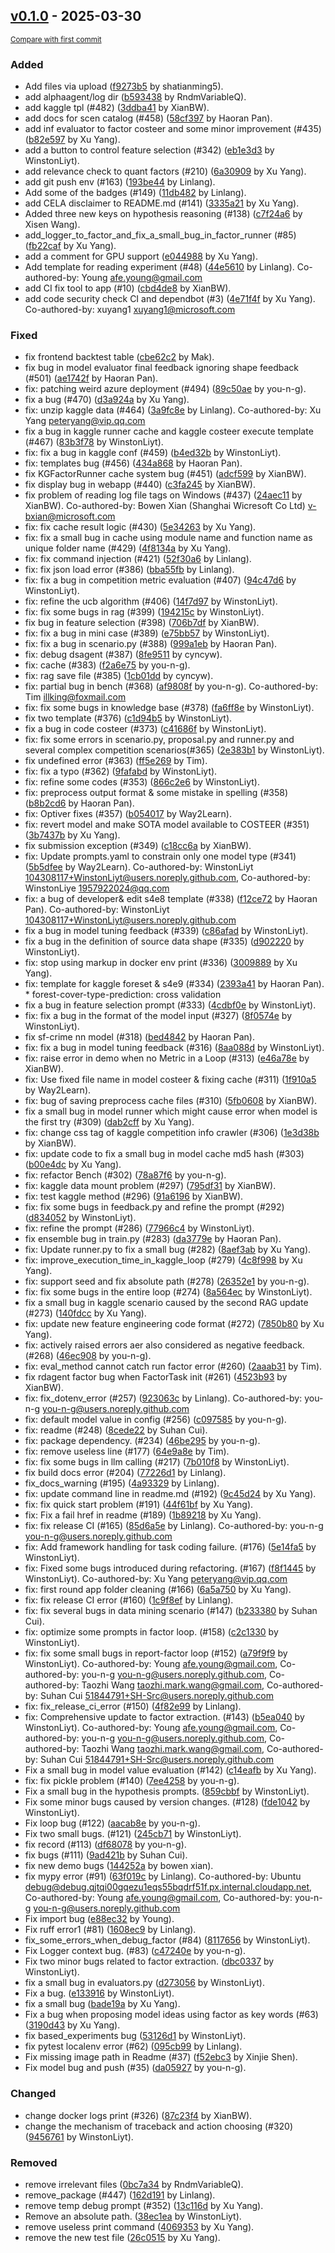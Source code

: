 <!-- insertion marker -->
## [v0.1.0](https://github.com/RndmVariableQ/AlphaAgent/releases/tag/v0.1.0) - 2025-03-30

<small>[Compare with first commit](https://github.com/RndmVariableQ/AlphaAgent/compare/1004756b7c7500b97fcb4e0d6aea486568c0bb9b...v0.1.0)</small>

### Added

- Add files via upload ([f9273b5](https://github.com/RndmVariableQ/AlphaAgent/commit/f9273b5217be6caf603040eda3f25a076f1c277a) by shatianming5).
- add alphaagent/log dir ([b593438](https://github.com/RndmVariableQ/AlphaAgent/commit/b5934385f8b2e4fc2001f40003aeca1d3bea856c) by RndmVariableQ).
- add kaggle tpl (#482) ([3ddba41](https://github.com/RndmVariableQ/AlphaAgent/commit/3ddba41bfb58a29845764f791a9c184743c53b49) by XianBW).
- add docs for scen catalog (#458) ([58cf397](https://github.com/RndmVariableQ/AlphaAgent/commit/58cf3978785659f2803022cb9f245418f1392c98) by Haoran Pan).
- add inf evaluator to factor costeer and some minor improvement (#435) ([b82e597](https://github.com/RndmVariableQ/AlphaAgent/commit/b82e5972c7a324561809bb52407d165df17f6179) by Xu Yang).
- add a button to control feature selection (#342) ([eb1e3d3](https://github.com/RndmVariableQ/AlphaAgent/commit/eb1e3d3e7dc9df77a020942f27c28546a79e226e) by WinstonLiyt).
- add relevance check to quant factors (#210) ([6a30909](https://github.com/RndmVariableQ/AlphaAgent/commit/6a30909ff70c99d639a2b4d41bc9c3588679f501) by Xu Yang).
- add git push env (#163) ([193be44](https://github.com/RndmVariableQ/AlphaAgent/commit/193be4448a41b430ab3e4df0ea7d111e346d4673) by Linlang).
- Add some of the badges (#149) ([11db482](https://github.com/RndmVariableQ/AlphaAgent/commit/11db48234f85eeb20fab5640f1305173877c4c99) by Linlang).
- add CELA disclaimer to README.md (#141) ([3335a21](https://github.com/RndmVariableQ/AlphaAgent/commit/3335a2138990566208552a35a4abe30727371ecb) by Xu Yang).
- Added three new keys on hypothesis reasoning (#138) ([c7f24a6](https://github.com/RndmVariableQ/AlphaAgent/commit/c7f24a6bcfb7cc3954636c9db2495331b03e5885) by Xisen Wang).
- add_logger_to_factor_and_fix_a_small_bug_in_factor_runner (#85) ([fb22caf](https://github.com/RndmVariableQ/AlphaAgent/commit/fb22cafb275ce28d33b9785cd8a0254b4e58ec04) by Xu Yang).
- add a comment for GPU support ([e044988](https://github.com/RndmVariableQ/AlphaAgent/commit/e044988fb85d5904b76f435c7f06997aa85947e6) by Xu Yang).
- Add template for reading experiment (#48) ([44e5610](https://github.com/RndmVariableQ/AlphaAgent/commit/44e5610a961ac85418023b2cdcb2761c45d1c7c9) by Linlang). Co-authored-by: Young <afe.young@gmail.com>
- add CI fix tool to app (#10) ([cbd4de8](https://github.com/RndmVariableQ/AlphaAgent/commit/cbd4de8946d0645b29a1f7af3a8d1732aeb7c818) by XianBW).
- add code security check CI and dependbot (#3) ([4e71f4f](https://github.com/RndmVariableQ/AlphaAgent/commit/4e71f4ff81eb2176a11cc882a469534cef92338c) by Xu Yang). Co-authored-by: xuyang1 <xuyang1@microsoft.com>

### Fixed

- fix frontend backtest table ([cbe62c2](https://github.com/RndmVariableQ/AlphaAgent/commit/cbe62c2d0a5edc7eac455ff9b19e1aeea81cde75) by Mak).
- fix bug in model evaluator final feedback ignoring shape feedback (#501) ([ae1742f](https://github.com/RndmVariableQ/AlphaAgent/commit/ae1742f5fb3198c3ccce9eee49ed936b076d997c) by Haoran Pan).
- fix: patching weird azure deployment (#494) ([89c50ae](https://github.com/RndmVariableQ/AlphaAgent/commit/89c50aee2ec8bfd1cb23767ddf7dcdd023daac8b) by you-n-g).
- fix a bug (#470) ([d3a924a](https://github.com/RndmVariableQ/AlphaAgent/commit/d3a924a0b25dfb51252a4f85882fcf6f7e7b4ed7) by Xu Yang).
- fix: unzip kaggle data (#464) ([3a9fc8e](https://github.com/RndmVariableQ/AlphaAgent/commit/3a9fc8e73337d3757267b6f4482499499a1b6792) by Linlang). Co-authored-by: Xu Yang <peteryang@vip.qq.com>
- fix a bug in kaggle runner cache and kaggle costeer execute template (#467) ([83b3f78](https://github.com/RndmVariableQ/AlphaAgent/commit/83b3f78f59a07c0279a9aeec42e58ba7686e5347) by WinstonLiyt).
- fix: fix a bug in kaggle conf (#459) ([b4ed32b](https://github.com/RndmVariableQ/AlphaAgent/commit/b4ed32b17ef07d8557450063765585a48d5fcd32) by WinstonLiyt).
- fix: templates bug (#456) ([434a868](https://github.com/RndmVariableQ/AlphaAgent/commit/434a8687eeda77e27b4938fb19694c15858ee446) by Haoran Pan).
- fix KGFactorRunner cache system bug (#451) ([adcf599](https://github.com/RndmVariableQ/AlphaAgent/commit/adcf59937f6a9ee3b15947d3f97b09276c1da419) by XianBW).
- fix display bug in webapp (#440) ([c3fa245](https://github.com/RndmVariableQ/AlphaAgent/commit/c3fa245464329ee1889df4a12fd2a8813a32479e) by XianBW).
- fix problem of reading log file tags on Windows (#437) ([24aec11](https://github.com/RndmVariableQ/AlphaAgent/commit/24aec11b38dcafd943aa685b62ddd484c71a16a1) by XianBW). Co-authored-by: Bowen Xian (Shanghai Wicresoft Co Ltd) <v-bxian@microsoft.com>
- fix: fix cache result logic (#430) ([5e34263](https://github.com/RndmVariableQ/AlphaAgent/commit/5e342637dcc862679fd0642c6ba9ef048c984845) by Xu Yang).
- fix: fix a small bug in cache using module name and function name as unique folder name (#429) ([4f8134a](https://github.com/RndmVariableQ/AlphaAgent/commit/4f8134a697d952f7ac824d7ebeec64bbc4545ab3) by Xu Yang).
- fix: fix command injection (#421) ([52f30a6](https://github.com/RndmVariableQ/AlphaAgent/commit/52f30a6184af1295be15e855a80b84bc424fc75d) by Linlang).
- fix: fix json load error (#386) ([bba55fb](https://github.com/RndmVariableQ/AlphaAgent/commit/bba55fb48fe105f4847c1b9c476eedc80835f523) by Linlang).
- fix: fix a bug in competition metric evaluation (#407) ([94c47d6](https://github.com/RndmVariableQ/AlphaAgent/commit/94c47d6fd5c3e38fc786a83e6d0d05e8d04498f3) by WinstonLiyt).
- fix: refine the ucb algorithm (#406) ([14f7d97](https://github.com/RndmVariableQ/AlphaAgent/commit/14f7d976e03c92d6e727524e0cdad8a03b585016) by WinstonLiyt).
- fix: fix some bugs in rag (#399) ([194215c](https://github.com/RndmVariableQ/AlphaAgent/commit/194215c4559aee5b6ece18d65c95fb30968e2db6) by WinstonLiyt).
- fix bug in feature selection (#398) ([706b7df](https://github.com/RndmVariableQ/AlphaAgent/commit/706b7df0508609b50de38ce9704c168d2d875d8e) by XianBW).
- fix: fix a bug in mini case (#389) ([e75bb57](https://github.com/RndmVariableQ/AlphaAgent/commit/e75bb5746f63933b750406bbd34ee63c5ba76b9f) by WinstonLiyt).
- fix: fix a bug in scenario.py (#388) ([999a1eb](https://github.com/RndmVariableQ/AlphaAgent/commit/999a1eb0eff9088e1b02419db741db4acf8d9ff7) by Haoran Pan).
- fix: debug dsagent (#387) ([8fe9511](https://github.com/RndmVariableQ/AlphaAgent/commit/8fe9511e606ba148c66f384add6ab94857079541) by cyncyw).
- fix: cache (#383) ([f2a6e75](https://github.com/RndmVariableQ/AlphaAgent/commit/f2a6e75b36ca96f7733b9c2a7154ac67bd2d7c6f) by you-n-g).
- fix: rag save file (#385) ([1cb01dd](https://github.com/RndmVariableQ/AlphaAgent/commit/1cb01dd6fe595f2f5fb86487601326611dd1a57a) by cyncyw).
- fix: partial bug in bench (#368) ([af9808f](https://github.com/RndmVariableQ/AlphaAgent/commit/af9808f98736a2df07e121c2f6d7bfeb7b7d3581) by you-n-g). Co-authored-by: Tim <illking@foxmail.com>
- fix: fix some bugs in knowledge base (#378) ([fa6ff8e](https://github.com/RndmVariableQ/AlphaAgent/commit/fa6ff8e591cf1847df77d73116649c5623161573) by WinstonLiyt).
- fix two template (#376) ([c1d94b5](https://github.com/RndmVariableQ/AlphaAgent/commit/c1d94b54ab428d66db900d4fe5b453c1c36595e5) by WinstonLiyt).
- fix a bug in code costeer (#373) ([c41686f](https://github.com/RndmVariableQ/AlphaAgent/commit/c41686f3c7cdd0f286979559afd7fa48ea324bba) by WinstonLiyt).
- fix: fix some errors in scenario.py, proposal.py and runner.py and several complex competition scenarios(#365) ([2e383b1](https://github.com/RndmVariableQ/AlphaAgent/commit/2e383b175d8448a67cb470f4e3ae8977d8ec6b5b) by WinstonLiyt).
- fix undefined error (#363) ([ff5e269](https://github.com/RndmVariableQ/AlphaAgent/commit/ff5e269354df341507349bbaedbbcaa8fa853326) by Tim).
- fix: fix a typo (#362) ([9fafabd](https://github.com/RndmVariableQ/AlphaAgent/commit/9fafabdf321b818bdd2211a2324d50cd0ebe1c1f) by WinstonLiyt).
- fix: refine some codes (#353) ([866c2e6](https://github.com/RndmVariableQ/AlphaAgent/commit/866c2e63ffa3876a3d16ad37f96da41d0558b714) by WinstonLiyt).
- fix: preprocess output format & some mistake in spelling (#358) ([b8b2cd6](https://github.com/RndmVariableQ/AlphaAgent/commit/b8b2cd6ccd3b27aa73de847e50899a8a53b71b8f) by Haoran Pan).
- fix: Optiver fixes (#357) ([b054017](https://github.com/RndmVariableQ/AlphaAgent/commit/b054017463af0d1784407030f2477d212118f341) by Way2Learn).
- fix: revert model and make SOTA model available to COSTEER (#351) ([3b7437b](https://github.com/RndmVariableQ/AlphaAgent/commit/3b7437b87e685188259779cd85a78a0b592de9de) by Xu Yang).
- fix submission exception (#349) ([c18cc6a](https://github.com/RndmVariableQ/AlphaAgent/commit/c18cc6a5439a5200717411233d5bf8633af875bd) by XianBW).
- fix: Update prompts.yaml to constrain only one model type   (#341) ([5b5dfee](https://github.com/RndmVariableQ/AlphaAgent/commit/5b5dfeefbc7eb9dcbd9923544005c5d281262c03) by Way2Learn). Co-authored-by: WinstonLiyt <104308117+WinstonLiyt@users.noreply.github.com>, Co-authored-by: WinstonLiye <1957922024@qq.com>
- fix: a bug of developer& edit s4e8 template (#338) ([f12ce72](https://github.com/RndmVariableQ/AlphaAgent/commit/f12ce726e7de96d478a232a3c27f92439820f8b4) by Haoran Pan). Co-authored-by: WinstonLiyt <104308117+WinstonLiyt@users.noreply.github.com>
- fix a bug in model tuning feedback (#339) ([c86afad](https://github.com/RndmVariableQ/AlphaAgent/commit/c86afadec5e420498c02d24cea74ab0db5e3d730) by WinstonLiyt).
- fix a bug in the definition of source data shape (#335) ([d902220](https://github.com/RndmVariableQ/AlphaAgent/commit/d90222038744e4240ea2acced8175273832bd7da) by WinstonLiyt).
- fix: stop using markup in docker env print (#336) ([3009889](https://github.com/RndmVariableQ/AlphaAgent/commit/3009889b5e2605b5427c76f3084e0e58026bb5ae) by Xu Yang).
- fix: template for kaggle foreset & s4e9 (#334) ([2393a41](https://github.com/RndmVariableQ/AlphaAgent/commit/2393a41e7237615ced2c3fdd5c49308236b9f276) by Haoran Pan). * forest-cover-type-prediction: cross validation
- fix a bug in feature selection prompt (#333) ([4cdbf0e](https://github.com/RndmVariableQ/AlphaAgent/commit/4cdbf0efe362e71d344e71ee0648fff0e50f5fcc) by WinstonLiyt).
- fix: fix a bug in the format of the model input (#327) ([8f0574e](https://github.com/RndmVariableQ/AlphaAgent/commit/8f0574eaaadb245b8c38e09ad4821306996d926f) by WinstonLiyt).
- fix sf-crime nn model (#318) ([bed4842](https://github.com/RndmVariableQ/AlphaAgent/commit/bed4842338cfaab98793e1ef9266101e2333b6d5) by Haoran Pan).
- fix: fix a bug in model tuning feedback (#316) ([8aa088d](https://github.com/RndmVariableQ/AlphaAgent/commit/8aa088da2dc7525a3970c01d01987246f47d6238) by WinstonLiyt).
- fix: raise error in demo when no Metric in a Loop (#313) ([e46a78e](https://github.com/RndmVariableQ/AlphaAgent/commit/e46a78eb69271cb19978aab2f3b976c2870ca082) by XianBW).
- fix: Use fixed file name in model costeer & fixing cache (#311) ([1f910a5](https://github.com/RndmVariableQ/AlphaAgent/commit/1f910a5248bc576895ed66c2f7b2c3e046a2bc28) by Way2Learn).
- fix: bug of saving preprocess cache files (#310) ([5fb0608](https://github.com/RndmVariableQ/AlphaAgent/commit/5fb0608f39f113cc9807fb1f381284a0bd4da318) by XianBW).
- fix a small bug in model runner which might cause error when model is the first try (#309) ([dab2cff](https://github.com/RndmVariableQ/AlphaAgent/commit/dab2cfffbaf2be18994a5d509cc1cf73561f8376) by Xu Yang).
- fix: change css tag of kaggle competition info crawler (#306) ([1e3d38b](https://github.com/RndmVariableQ/AlphaAgent/commit/1e3d38bf1ca3654f3a90ff392ecba1dbb4e80224) by XianBW).
- fix: update code to fix a small bug in model cache md5 hash (#303) ([b00e4dc](https://github.com/RndmVariableQ/AlphaAgent/commit/b00e4dc2eff5b16029a2a12a6589eadac5cfd148) by Xu Yang).
- fix: refactor Bench (#302) ([78a87f6](https://github.com/RndmVariableQ/AlphaAgent/commit/78a87f624780ff67c0fa995ae4692678a120f99c) by you-n-g).
- fix: kaggle data mount problem (#297) ([795df31](https://github.com/RndmVariableQ/AlphaAgent/commit/795df311e3f93cd2f3fb51ba5698adaf10f6bd62) by XianBW).
- fix: test kaggle method (#296) ([91a6196](https://github.com/RndmVariableQ/AlphaAgent/commit/91a619618be1d7db660ea2b413a78dfaba9417a1) by XianBW).
- fix: fix some bugs in feedback.py and refine the prompt (#292) ([d834052](https://github.com/RndmVariableQ/AlphaAgent/commit/d8340527f133dcc649d599d90d6402eddd37859e) by WinstonLiyt).
- fix: refine the prompt (#286) ([77966c4](https://github.com/RndmVariableQ/AlphaAgent/commit/77966c4f5e9f492c437c5b4b78d89c0f875ef0d8) by WinstonLiyt).
- fix ensemble bug in train.py (#283) ([da3779e](https://github.com/RndmVariableQ/AlphaAgent/commit/da3779ecabeeb09e06c329461afa7a08c1a347e5) by Haoran Pan).
- fix: Update runner.py to fix a small bug (#282) ([8aef3ab](https://github.com/RndmVariableQ/AlphaAgent/commit/8aef3abcecd6002bd4bfeedcbe2c786d8bbfe2be) by Xu Yang).
- fix: improve_execution_time_in_kaggle_loop (#279) ([4c8f998](https://github.com/RndmVariableQ/AlphaAgent/commit/4c8f998c76f1e983a5687d2c65d3251750f2a9a0) by Xu Yang).
- fix: support seed and fix absolute path (#278) ([26352e1](https://github.com/RndmVariableQ/AlphaAgent/commit/26352e13121cad5be95c0de78bb9f5dda4330614) by you-n-g).
- fix: fix some bugs in the entire loop (#274) ([8a564ec](https://github.com/RndmVariableQ/AlphaAgent/commit/8a564ece1d87b27ee98b76db317935e802468965) by WinstonLiyt).
- fix a small bug in kaggle scenario caused by the second RAG update (#273) ([140fdcc](https://github.com/RndmVariableQ/AlphaAgent/commit/140fdccba37640fb78331774c056fe567d4afda1) by Xu Yang).
- fix: update new feature engineering code format (#272) ([7850b80](https://github.com/RndmVariableQ/AlphaAgent/commit/7850b8006a7c89d22629b345b4f361b0f35bc60d) by Xu Yang).
- fix: actively raised errors aer also considered as negative feedback. (#268) ([46ec908](https://github.com/RndmVariableQ/AlphaAgent/commit/46ec908e3594ac5e4cdc4057268e2f8800f5ed1f) by you-n-g).
- fix: eval_method cannot catch run factor error (#260) ([2aaab31](https://github.com/RndmVariableQ/AlphaAgent/commit/2aaab317ccb7a0121063bcd85fc36c21c7b8a391) by Tim).
- fix rdagent factor bug when FactorTask init (#261) ([4523b93](https://github.com/RndmVariableQ/AlphaAgent/commit/4523b93d9f16e109a10a163a544ba47433167f5c) by XianBW).
- fix: fix_dotenv_error (#257) ([923063c](https://github.com/RndmVariableQ/AlphaAgent/commit/923063c1fd957c4ed42e97272c72b5e9545451dc) by Linlang). Co-authored-by: you-n-g <you-n-g@users.noreply.github.com>
- fix: default model value in config (#256) ([c097585](https://github.com/RndmVariableQ/AlphaAgent/commit/c097585f631f401c2c0966f6ad4c17286924f011) by you-n-g).
- fix: readme (#248) ([8cede22](https://github.com/RndmVariableQ/AlphaAgent/commit/8cede2209922876490148459e1134da828e1fda0) by Suhan Cui).
- fix: package dependency. (#234) ([46be295](https://github.com/RndmVariableQ/AlphaAgent/commit/46be2952952af534fd8d98a656c704c688d7cbdd) by you-n-g).
- fix: remove useless line (#177) ([64e9a8e](https://github.com/RndmVariableQ/AlphaAgent/commit/64e9a8e39a2072a962111db18f5b9565df5b0176) by Tim).
- fix: fix some bugs in llm calling (#217) ([7b010f8](https://github.com/RndmVariableQ/AlphaAgent/commit/7b010f8b5940aba65a58f1d78192aa80bcd0e654) by WinstonLiyt).
- fix build docs error (#204) ([77226d1](https://github.com/RndmVariableQ/AlphaAgent/commit/77226d1934b36246e1262e3b2edf0dbbdecdc23b) by Linlang).
- fix_docs_warning (#195) ([4a93329](https://github.com/RndmVariableQ/AlphaAgent/commit/4a9332961c18aa62d2de28300ce60f2f25dbae57) by Linlang).
- fix: update command line in readme.md (#192) ([9c45d24](https://github.com/RndmVariableQ/AlphaAgent/commit/9c45d24a192da02f7d9765cb001097da1bc36c61) by Xu Yang).
- fix: fix quick start problem (#191) ([44f61bf](https://github.com/RndmVariableQ/AlphaAgent/commit/44f61bfa1058a8efb59ca48b7f1417765aeea33e) by Xu Yang).
- fix: Fix a fail href in readme (#189) ([1b89218](https://github.com/RndmVariableQ/AlphaAgent/commit/1b89218f6bc697494f4a1b8a42ad18963002714f) by Xu Yang).
- fix: fix release CI (#165) ([85d6a5e](https://github.com/RndmVariableQ/AlphaAgent/commit/85d6a5ed91113fda34ae079b23c89aa24acd2cb2) by Linlang). Co-authored-by: you-n-g <you-n-g@users.noreply.github.com>
- fix: Add framework handling for task coding failure. (#176) ([5e14fa5](https://github.com/RndmVariableQ/AlphaAgent/commit/5e14fa54a9dd30a94aebe2643b8c9a3b85517a11) by WinstonLiyt).
- fix: Fixed some bugs introduced during refactoring. (#167) ([f8f1445](https://github.com/RndmVariableQ/AlphaAgent/commit/f8f1445283fb89aefeb2918243c35a219a51a56c) by WinstonLiyt). Co-authored-by: Xu Yang <peteryang@vip.qq.com>
- fix: first round app folder cleaning (#166) ([6a5a750](https://github.com/RndmVariableQ/AlphaAgent/commit/6a5a75021912927deb5e8e4c7ad3ec4b51bfc788) by Xu Yang).
- fix: fix release CI error (#160) ([1c9f8ef](https://github.com/RndmVariableQ/AlphaAgent/commit/1c9f8ef287961731944acc9008496b4dddeddca7) by Linlang).
- fix: fix several bugs in data mining scenario (#147) ([b233380](https://github.com/RndmVariableQ/AlphaAgent/commit/b233380e2c66fb030db39424f0f040c86e37f5c4) by Suhan Cui).
- fix: optimize some prompts in factor loop. (#158) ([c2c1330](https://github.com/RndmVariableQ/AlphaAgent/commit/c2c13300b9ad315a663ec2d0eada414e56c6f54f) by WinstonLiyt).
- fix: fix some small bugs in report-factor loop (#152) ([a79f9f9](https://github.com/RndmVariableQ/AlphaAgent/commit/a79f9f93406aff6305a76e6a6abd3852642e4c62) by WinstonLiyt). Co-authored-by: Young <afe.young@gmail.com>, Co-authored-by: you-n-g <you-n-g@users.noreply.github.com>, Co-authored-by: Taozhi Wang <taozhi.mark.wang@gmail.com>, Co-authored-by: Suhan Cui <51844791+SH-Src@users.noreply.github.com>
- fix: fix_release_ci_error (#150) ([4f82e99](https://github.com/RndmVariableQ/AlphaAgent/commit/4f82e9960a2638af9d831581185ddd3bac5711fc) by Linlang).
- fix: Comprehensive update to factor extraction. (#143) ([b5ea040](https://github.com/RndmVariableQ/AlphaAgent/commit/b5ea04019fd5fa15c0f8b9a7e4f18f490f7057d4) by WinstonLiyt). Co-authored-by: Young <afe.young@gmail.com>, Co-authored-by: you-n-g <you-n-g@users.noreply.github.com>, Co-authored-by: Taozhi Wang <taozhi.mark.wang@gmail.com>, Co-authored-by: Suhan Cui <51844791+SH-Src@users.noreply.github.com>
- Fix a small bug in model value evaluation (#142) ([c14eafb](https://github.com/RndmVariableQ/AlphaAgent/commit/c14eafbc41773ed6f8d34dc1f9fdc0bcb15cec8b) by Xu Yang).
- fix: fix pickle problem (#140) ([7ee4258](https://github.com/RndmVariableQ/AlphaAgent/commit/7ee42587b60d94417f34332cee395cf210dc8a0e) by you-n-g).
- Fix a small bug in the hypothesis prompts. ([859cbbf](https://github.com/RndmVariableQ/AlphaAgent/commit/859cbbfe1433ba529e5c833b96ecc385b09371a3) by WinstonLiyt).
- Fix some minor bugs caused by version changes. (#128) ([fde1042](https://github.com/RndmVariableQ/AlphaAgent/commit/fde10423de5b95da77968ea1e6dc83008288fd1f) by WinstonLiyt).
- Fix loop bug (#122) ([aacab8e](https://github.com/RndmVariableQ/AlphaAgent/commit/aacab8e8dbaacb98776636c606f228a62470d1b8) by you-n-g).
- Fix two small bugs. (#121) ([245cb71](https://github.com/RndmVariableQ/AlphaAgent/commit/245cb710a116b4f5aeed2c4fb102fea9821a42ab) by WinstonLiyt).
- fix record (#113) ([df68078](https://github.com/RndmVariableQ/AlphaAgent/commit/df680789c528a11533291cbb8a1c8b8f73e02327) by you-n-g).
- fix bugs (#111) ([9ad421b](https://github.com/RndmVariableQ/AlphaAgent/commit/9ad421b34192f479ccf7c04bac166c8e3018c0d8) by Suhan Cui).
- fix new demo bugs ([144252a](https://github.com/RndmVariableQ/AlphaAgent/commit/144252a310416b446c5c199d58890da0066777ee) by bowen xian).
- fix mypy error (#91) ([63f019c](https://github.com/RndmVariableQ/AlphaAgent/commit/63f019c27ac933b4d9b9b6f405dc5bfaccc888ba) by Linlang). Co-authored-by: Ubuntu <debug@debug.qjtqi00gqezu1eqs55bqdrf51f.px.internal.cloudapp.net>, Co-authored-by: Young <afe.young@gmail.com>, Co-authored-by: you-n-g <you-n-g@users.noreply.github.com>
- Fix import bug ([e88ec32](https://github.com/RndmVariableQ/AlphaAgent/commit/e88ec32d85126274073585e4fe73298a3c9e648d) by Young).
- Fix ruff error1 (#81) ([1608ec9](https://github.com/RndmVariableQ/AlphaAgent/commit/1608ec9fee2fde5588a76b25fdf2dde5cf8b200c) by Linlang).
- fix_some_errors_when_debug_factor (#84) ([8117656](https://github.com/RndmVariableQ/AlphaAgent/commit/81176569070f4667c0db14ab96fc160a3dca4754) by WinstonLiyt).
- Fix Logger context bug. (#83) ([c47240e](https://github.com/RndmVariableQ/AlphaAgent/commit/c47240ebb1e52829d2ef2ba3e7b330c3ef9b9fc8) by you-n-g).
- Fix two minor bugs related to factor extraction. ([dbc0337](https://github.com/RndmVariableQ/AlphaAgent/commit/dbc0337f206d6b62d534ad53433d5ec45df1234d) by WinstonLiyt).
- fix a small bug in evaluators.py ([d273056](https://github.com/RndmVariableQ/AlphaAgent/commit/d2730568ef74bacae33a345837463e176478cf26) by WinstonLiyt).
- Fix a bug. ([e133916](https://github.com/RndmVariableQ/AlphaAgent/commit/e133916a11852eaffc91188e6cf0e427b4137215) by WinstonLiyt).
- fix a small bug ([bade19a](https://github.com/RndmVariableQ/AlphaAgent/commit/bade19a087dbafe5434828bc957dfef105c4053d) by Xu Yang).
- Fix a bug when proposing model ideas using factor as key words (#63) ([3190d43](https://github.com/RndmVariableQ/AlphaAgent/commit/3190d43812abf478ce1443af8098bc5fbf7e205e) by Xu Yang).
- fix based_experiments bug ([53126d1](https://github.com/RndmVariableQ/AlphaAgent/commit/53126d1d7adbdd8068a9b51ed03b68dd7511e330) by WinstonLiyt).
- fix pytest localenv error (#62) ([095cb99](https://github.com/RndmVariableQ/AlphaAgent/commit/095cb99d9ac6e96b28fa57da7892c721501eeb55) by Linlang).
- Fix missing image path in Readme (#37) ([f52ebc3](https://github.com/RndmVariableQ/AlphaAgent/commit/f52ebc326f49a80ed0d999854c60b818752ecfdf) by Xinjie Shen).
- Fix model bug and push (#35) ([da05927](https://github.com/RndmVariableQ/AlphaAgent/commit/da05927d630f1f03b505bdf05888d2e9582a53d2) by you-n-g).

### Changed

- change docker logs print (#326) ([87c23f4](https://github.com/RndmVariableQ/AlphaAgent/commit/87c23f494add012c835ddde0de703f06734ddcc0) by XianBW).
- change the mechanism of traceback and action choosing (#320) ([9456761](https://github.com/RndmVariableQ/AlphaAgent/commit/9456761c8d7c857def3ae5187d779e8f87f6ac41) by WinstonLiyt).

### Removed

- remove irrelevant files ([0bc7a34](https://github.com/RndmVariableQ/AlphaAgent/commit/0bc7a34ed9701a0149ae990b6484e7c73b347ea0) by RndmVariableQ).
- remove_package (#447) ([162d191](https://github.com/RndmVariableQ/AlphaAgent/commit/162d191f695afa6243da345b2286f6f18c2a07c5) by Linlang).
- remove temp debug prompt (#352) ([13c116d](https://github.com/RndmVariableQ/AlphaAgent/commit/13c116d0785ad947f9438e5721deee679b0cda60) by Xu Yang).
- Remove an absolute path. ([38ec1ea](https://github.com/RndmVariableQ/AlphaAgent/commit/38ec1ea0c0f877b928ca5e1a9dcee163fd9d2b60) by WinstonLiyt).
- remove useless print command ([4069353](https://github.com/RndmVariableQ/AlphaAgent/commit/4069353338fdc5b9a2a37adc2345f1aadc417709) by Xu Yang).
- remove the new test file ([26c0515](https://github.com/RndmVariableQ/AlphaAgent/commit/26c0515196a17c30090b270c04af5d7c2c42b1da) by Xu Yang).
